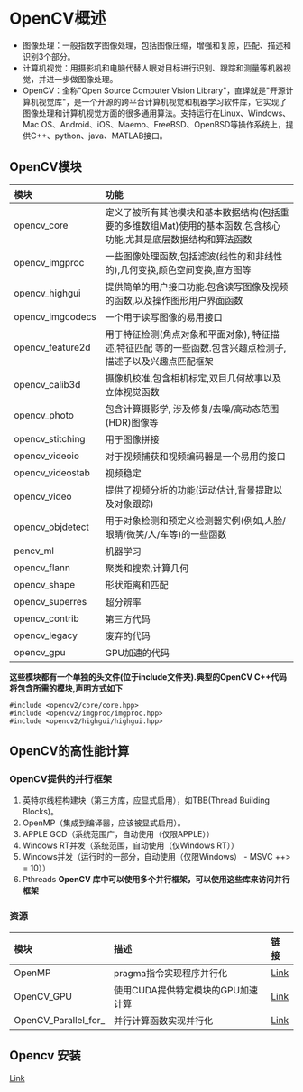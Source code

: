 # OpenCV概述
* 图像处理：一般指数字图像处理，包括图像压缩，增强和复原，匹配、描述和识别3个部分。
* 计算机视觉：用摄影机和电脑代替人眼对目标进行识别、跟踪和测量等机器视觉，并进一步做图像处理。
* OpenCV：全称"Open Source Computer Vision Library"，直译就是"开源计算机视觉库"，是一个开源的跨平台计算机视觉和机器学习软件库，它实现了图像处理和计算机视觉方面的很多通用算法。支持运行在Linux、Windows、Mac OS、Android、iOS、Maemo、FreeBSD、OpenBSD等操作系统上，提供C++、python、java、MATLAB接口。

## OpenCV模块
|模块|	功能|
|:-|:-|
|opencv_core|定义了被所有其他模块和基本数据结构(包括重要的多维数组Mat)使用的基本函数.包含核心功能,尤其是底层数据结构和算法函数|
|opencv_imgproc|一些图像处理函数,包括滤波(线性的和非线性的),几何变换,颜色空间变换,直方图等|
|opencv_highgui|提供简单的用户接口功能.包含读写图像及视频的函数,以及操作图形用户界面函数|
|opencv_imgcodecs|一个用于读写图像的易用接口|
|opencv_feature2d|用于特征检测(角点对象和平面对象), 特征描述,特征匹配 等的一些函数.包含兴趣点检测子,描述子以及兴趣点匹配框架|
|opencv_calib3d|摄像机校准,包含相机标定,双目几何故事以及立体视觉函数|
|opencv_photo|包含计算摄影学, 涉及修复/去噪/高动态范围(HDR)图像等|
|opencv_stitching|用于图像拼接|
|opencv_videoio|对于视频捕获和视频编码器是一个易用的接口|
|opencv_videostab|视频稳定|
|opencv_video|提供了视频分析的功能(运动估计,背景提取以及对象跟踪)|
|opencv_objdetect|用于对象检测和预定义检测器实例(例如,人脸/眼睛/微笑/人/车等)的一些函数|
|pencv_ml|机器学习|
|opencv_flann|聚类和搜索,计算几何|
|opencv_shape	|形状距离和匹配|
|opencv_superres|超分辨率|
|opencv_contrib	|第三方代码|
|opencv_legacy	|废弃的代码|
|opencv_gpu	|GPU加速的代码|

__这些模块都有一个单独的头文件(位于include文件夹).典型的OpenCV C++代码将包含所需的模块,声明方式如下__

```
#include <opencv2/core/core.hpp>
#include <opencv2/imgproc/imgproc.hpp>
#include <opencv2/highgui/highgui.hpp>
```

## OpenCV的高性能计算

### OpenCV提供的并行框架
1. 英特尔线程构建块（第三方库，应显式启用），如TBB(Thread Building Blocks)。
2. OpenMP（集成到编译器，应该被显式启用）。
3. APPLE GCD（系统范围广，自动使用（仅限APPLE））
4. Windows RT并发（系统范围，自动使用（仅Windows RT））
5. Windows并发（运行时的一部分，自动使用（仅限Windows） - MSVC ++> = 10））
6. Pthreads
__OpenCV 库中可以使用多个并行框架，可以使用这些库来访问并行框架__

### 资源
|模块|描述|链接|
|:-|:-|:-|
|OpenMP|pragma指令实现程序并行化|[Link](./OpenMP.md)|
|OpenCV_GPU|使用CUDA提供特定模块的GPU加速计算|[Link](./OpenCV_GPU.md)|
|OpenCV_Parallel_for_|并行计算函数实现并行化|[Link](./OpenCV_Parallel_for_.md)|

## Opencv 安装
[Link](https://blog.csdn.net/qq_43193873/article/details/126144636?ops_request_misc=%257B%2522request%255Fid%2522%253A%2522167293553116782425677778%2522%252C%2522scm%2522%253A%252220140713.130102334..%2522%257D&request_id=167293553116782425677778&biz_id=0&utm_medium=distribute.pc_search_result.none-task-blog-2~all~sobaiduend~default-1-126144636-null-null.142^v70^one_line,201^v4^add_ask&utm_term=opencv%E5%AE%89%E8%A3%85%20ubuntu&spm=1018.2226.3001.4187)